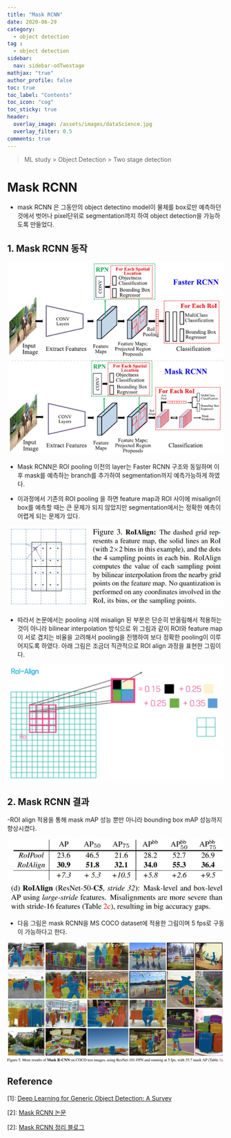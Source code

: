 ```yaml
---
title: "Mask RCNN"
date: 2020-06-29
category:
  - object detection
tag :
  - object detection
sidebar:
  nav: sidebar-odTwostage
mathjax: "true"
author_profile: false
toc: true
toc_label: "Contents"
toc_icon: "cog"
toc_sticky: true
header:
  overlay_image: /assets/images/dataScience.jpg
  overlay_filter: 0.5
comments: true
---
```


> ML study > Object Detection > Two stage detection

<script type="text/javascript" 
src="https://cdn.mathjax.org/mathjax/latest/MathJax.js?config=TeX-AMS_HTML">
</script>

# Mask RCNN
- mask RCNN 은 그동안의 object detectino model이 물체를 box로만 예측하던 것에서 벗어나 pixel단위로 segmentation까지 하여 object detection을 가능하도록 만들었다.

## 1. Mask RCNN 동작

<center><img src="/assets/images/od/survey13-fasterRCNN.jpg" ></center>

<center><img src="/assets/images/od/survey13-maskRCNN.jpg" ></center>

- Mask RCNN은 ROI pooling 이전의 layer는 Faster RCNN 구조와 동일하며 이후 mask를 예측하는 branch를 추가하여 segmentation까지 예측가능하게 하였다.


- 이과정에서 기존의 ROI pooling 을 하면 feature map과 ROI 사이에 misalign이 box를 예측할 때는 큰 문제가 되지 않았지만 segmentation에서는 정확한 예측이 어렵게 되는 문제가 있다. 

<center><img src="/assets/images/od/maskRCNN03.jpg" ></center>

- 따라서 논문에서는 pooling 시에 misalign 된 부분은 단순히 반올림해서 적용하는 것이 아니라 bilinear interpolation 방식으로 위 그림과 같이 ROI와 feature map이 서로 겹치는 비율을 고려해서 pooling을 진행하여 보다 정확한 pooling이 이루어지도록 하였다. 아래 그림은 조금더 직관적으로 ROI align 과정을 표현한 그림이다.

 <center><img src="/assets/images/od/ROIblog.jpg" ></center>


## 2. Mask RCNN 결과

-ROI align 적용을 통해 mask mAP 성능 뿐만 아니라 bounding box mAP 성능까지 향상시켰다.

<center><img src="/assets/images/od/maskRCNNT02.jpg" ></center>

- 다음 그림은 mask RCNN을 MS COCO dataset에 적용한 그림이며 5 fps로 구동이 가능하다고 한다.

<center><img src="/assets/images/od/maskRCNN05.jpg" ></center>




## Reference
\[1]: [Deep Learning for Generic Object Detection: A Survey](https://doi.org/10.1007/s11263-019-01247-4)

\[2]: [Mask RCNN 논문](https://arxiv.org/pdf/1703.06870.pdf)

\[2]: [Mask RCNN 정리 블로그](https://cdm98.tistory.com/33)



<br><br>

